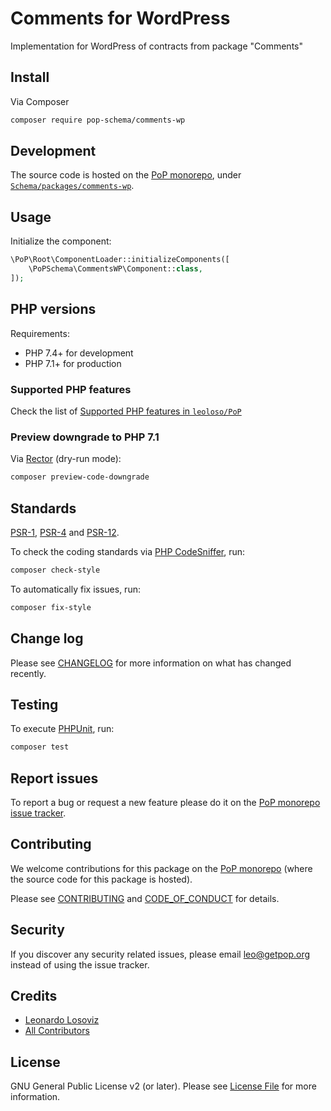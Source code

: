 # Comments for WordPress

<!--
[![Build Status][ico-travis]][link-travis]
[![Quality Score][ico-code-quality]][link-code-quality]
[![Software License][ico-license]](LICENSE.md)
[![Latest Version on Packagist][ico-version]][link-packagist]
[![Coverage Status][ico-scrutinizer]][link-scrutinizer]
[![Total Downloads][ico-downloads]][link-downloads]
-->

Implementation for WordPress of contracts from package "Comments"

## Install

Via Composer

``` bash
composer require pop-schema/comments-wp
```

## Development

The source code is hosted on the [PoP monorepo](https://github.com/leoloso/PoP), under [`Schema/packages/comments-wp`](https://github.com/leoloso/PoP/tree/master/layers/Schema/packages/comments-wp).

## Usage

Initialize the component:

``` php
\PoP\Root\ComponentLoader::initializeComponents([
    \PoPSchema\CommentsWP\Component::class,
]);
```

## PHP versions

Requirements:

- PHP 7.4+ for development
- PHP 7.1+ for production

### Supported PHP features

Check the list of [Supported PHP features in `leoloso/PoP`](https://github.com/leoloso/PoP/#supported-php-features)

### Preview downgrade to PHP 7.1

Via [Rector](https://github.com/rectorphp/rector) (dry-run mode):

```bash
composer preview-code-downgrade
```

## Standards

[PSR-1](https://www.php-fig.org/psr/psr-1), [PSR-4](https://www.php-fig.org/psr/psr-4) and [PSR-12](https://www.php-fig.org/psr/psr-12).

To check the coding standards via [PHP CodeSniffer](https://github.com/squizlabs/PHP_CodeSniffer), run:

``` bash
composer check-style
```

To automatically fix issues, run:

``` bash
composer fix-style
```

## Change log

Please see [CHANGELOG](CHANGELOG.md) for more information on what has changed recently.

## Testing

To execute [PHPUnit](https://phpunit.de/), run:

``` bash
composer test
```

## Report issues

To report a bug or request a new feature please do it on the [PoP monorepo issue tracker](https://github.com/leoloso/PoP/issues).

## Contributing

We welcome contributions for this package on the [PoP monorepo](https://github.com/leoloso/PoP) (where the source code for this package is hosted).

Please see [CONTRIBUTING](CONTRIBUTING.md) and [CODE_OF_CONDUCT](CODE_OF_CONDUCT.md) for details.

## Security

If you discover any security related issues, please email leo@getpop.org instead of using the issue tracker.

## Credits

- [Leonardo Losoviz][link-author]
- [All Contributors][link-contributors]

## License

GNU General Public License v2 (or later). Please see [License File](LICENSE.md) for more information.

[ico-version]: https://img.shields.io/packagist/v/pop-schema/comments-wp.svg?style=flat-square
[ico-license]: https://img.shields.io/badge/license-MIT-brightgreen.svg?style=flat-square
[ico-travis]: https://img.shields.io/travis/pop-schema/comments-wp/master.svg?style=flat-square
[ico-scrutinizer]: https://img.shields.io/scrutinizer/coverage/g/pop-schema/comments-wp.svg?style=flat-square
[ico-code-quality]: https://img.shields.io/scrutinizer/g/pop-schema/comments-wp.svg?style=flat-square
[ico-downloads]: https://img.shields.io/packagist/dt/pop-schema/comments-wp.svg?style=flat-square

[link-packagist]: https://packagist.org/packages/pop-schema/comments-wp
[link-travis]: https://travis-ci.org/pop-schema/comments-wp
[link-scrutinizer]: https://scrutinizer-ci.com/g/pop-schema/comments-wp/code-structure
[link-code-quality]: https://scrutinizer-ci.com/g/pop-schema/comments-wp
[link-downloads]: https://packagist.org/packages/pop-schema/comments-wp
[link-author]: https://github.com/leoloso
[link-contributors]: ../../../../../../contributors
